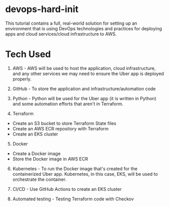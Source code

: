 # devops-hard-init
This tutorial contains a full, real-world solution for setting up an environment that is using DevOps technologies and practices for deploying apps and cloud services/cloud infrastructure to AWS.

# Tech Used
1. AWS - AWS will be used to host the application, cloud infrastructure, and any other services we may need to ensure the Uber app is deployed properly.

2. GitHub - To store the application and infrastructure/automation code

3. Python - Python will be used for the Uber app (it is written in Python) and some automation efforts that aren't in Terraform.

4. Terraform
- Create an S3 bucket to store Terraform State files
- Create an AWS ECR repository with Terraform
- Create an EKS cluster

5. Docker
- Create a Docker image
- Store the Docker image in AWS ECR

6. Kubernetes - To run the Docker image that's created for the containerized Uber app. Kubernetes, in this case, EKS, will be used to orchestrate the container.

7. CI/CD - Use GitHub Actions to create an EKS cluster

8. Automated testing - Testing Terraform code with Checkov